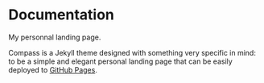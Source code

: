 # Documentation

My personnal landing page.

Compass is a Jekyll theme designed with something very specific in mind: to be a simple and elegant personal landing page that can be easily deployed to [GitHub Pages](https://pages.github.com/).

